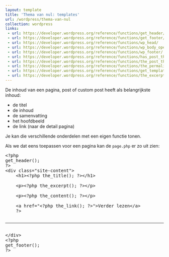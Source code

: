 ```yaml
---
layout: template
title: 'Thema van nul: templates'
url: /wordpress/thema-van-nul
collection: wordpress
links:
 - url: https://developer.wordpress.org/reference/functions/get_header/
 - url: https://developer.wordpress.org/reference/functions/get_footer/
 - url: https://developer.wordpress.org/reference/functions/wp_head/
 - url: https://developer.wordpress.org/reference/functions/wp_body_open/
 - url: https://developer.wordpress.org/reference/functions/wp_footer/
 - url: https://developer.wordpress.org/reference/functions/has_post_thumbnail/
 - url: https://developer.wordpress.org/reference/functions/the_post_thumbnail/
 - url: https://developer.wordpress.org/reference/functions/the_permalink/
 - url: https://developer.wordpress.org/reference/functions/get_template_part/
 - url: https://developer.wordpress.org/reference/functions/the_excerpt/
---
```


De inhoud van een pagina, post of custom post heeft als belangrijkste inhoud:
* de titel
* de inhoud
* de samenvatting
* het hoofdbeeld
* de link (naar de detail pagina)

Je kan die verschillende onderdelen met een eigen functie tonen.

Als we dat eens toepassen voor een pagina kan de <code>page.php</code> er zo uit zien:

<pre>
&lt;?php
get_header();
?&gt;
&lt;div class="site-content"&gt;
    &lt;h1&gt;&lt;?php the_title(); ?&gt;&lt;/h1&gt;

    &lt;p&gt;&lt;?php the_excerpt(); ?&gt;&lt;/p&gt;

    &lt;p&gt;&lt;?php the_content(); ?&gt;&lt;/p&gt;

    &lt;a href="&lt;?php the_link(); ?&gt;"&gt;Verder lezen&lt;/a&gt;
    ?&gt;
    <hr />
&lt;/div&gt;
&lt;?php
get_footer();
?&gt;
</pre>